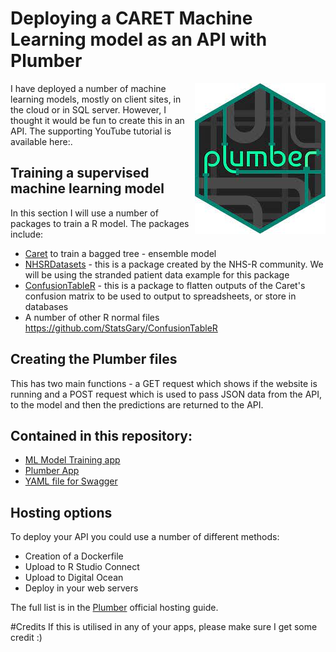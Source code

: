 # Deploying a CARET Machine Learning model as an API with Plumber
<img src="Plumber.png" align="right">
I have deployed a number of machine learning models, mostly on client sites, in the cloud or in SQL server. However, I thought it would be fun to create this in an API. The supporting YouTube tutorial is available here:.

## Training a supervised machine learning model
In this section I will use a number of packages to train a R model. The packages include:
- [Caret](https://hutsons-hacks.info/advanced-modelling-in-r-with-caret-a-focus-on-supervised-machine-learning) to train a bagged tree - ensemble model
- [NHSRDatasets](https://cran.r-project.org/web/packages/NHSRdatasets/vignettes/stranded_model.html) - this is a package created by the NHS-R community. We will be using the stranded patient data example for this package
- [ConfusionTableR](https://github.com/StatsGary/ConfusionTableR) - this is a package to flatten outputs of the Caret's confusion matrix to be used to output to spreadsheets, or store in databases
- A number of other R normal files
https://github.com/StatsGary/ConfusionTableR
## Creating the Plumber files
This has two main functions - a GET request which shows if the website is running and a POST request which is used to pass JSON data from the API, to the model and then the predictions are returned to the API.

## Contained in this repository:

- [ML Model Training app]()
- [Plumber App](https://github.com/StatsGary/PlumberWithCaretML_API/blob/main/StrandedPlumberAPI.r)
- [YAML file for Swagger]()

## Hosting options
To deploy your API you could use a number of different methods:
- Creation of a Dockerfile
- Upload to R Studio Connect
- Upload to Digital Ocean
- Deploy in your web servers

The full list is in the [Plumber](https://www.rplumber.io/articles/hosting.html) official hosting guide.

#Credits
If this is utilised in any of your apps, please make sure I get some credit :)


